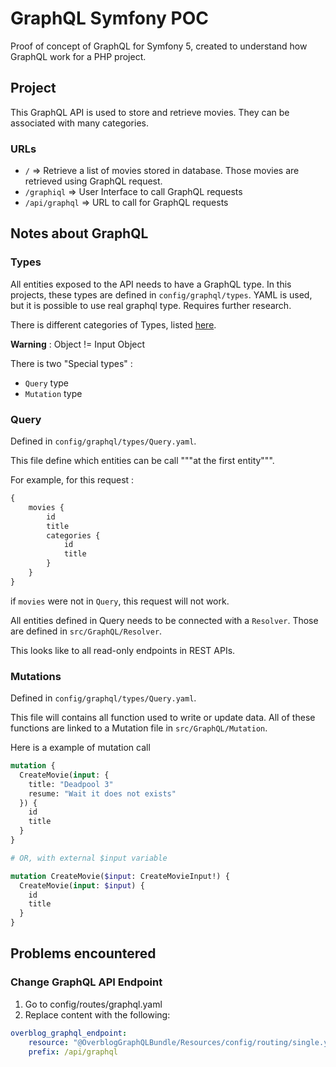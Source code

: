 # GraphQL Symfony POC
Proof of concept of GraphQL for Symfony 5, created to understand how GraphQL work for a PHP project.

## Project
This GraphQL API is used to store and retrieve movies. They can be associated with many categories.

### URLs
- `/` => Retrieve a list of movies stored in database. Those movies are retrieved using GraphQL request.
- `/graphiql` => User Interface to call GraphQL requests
- `/api/graphql` => URL to call for GraphQL requests

## Notes about GraphQL
### Types
All entities exposed to the API needs to have a GraphQL type. In this projects, these types are defined in `config/graphql/types`.
YAML is used, but it is possible to use real graphql type. Requires further research.

There is different categories of Types, listed [here](https://github.com/overblog/GraphQLBundle/blob/master/docs/definitions/type-system/index.md).

**Warning** : Object != Input Object

There is two "Special types" :
- `Query` type 
- `Mutation` type 

### Query
Defined in `config/graphql/types/Query.yaml`.

This file define which entities can be call """at the first entity""".

For example, for this request : 
```graphql
{
    movies {
        id
        title
        categories {
            id
            title
        }
    }
}
```
if `movies` were not in `Query`, this request will not work. 

All entities defined in Query needs to be connected with a `Resolver`. Those are defined in `src/GraphQL/Resolver`.

This looks like to all read-only endpoints in REST APIs.

### Mutations
Defined in `config/graphql/types/Query.yaml`.

This file will contains all function used to write or update data. All of these functions are linked to a Mutation file in `src/GraphQL/Mutation`.

Here is a example of mutation call
```graphql
mutation {
  CreateMovie(input: {
    title: "Deadpool 3"
    resume: "Wait it does not exists"
  }) {
    id
    title
  }
}

# OR, with external $input variable 

mutation CreateMovie($input: CreateMovieInput!) {
  CreateMovie(input: $input) {
    id
    title
  }
}
```

## Problems encountered
### Change GraphQL API Endpoint
1. Go to config/routes/graphql.yaml
2. Replace content with the following: 
```yaml
overblog_graphql_endpoint:
    resource: "@OverblogGraphQLBundle/Resources/config/routing/single.yaml"
    prefix: /api/graphql
```

